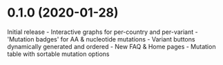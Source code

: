 # 0.1.0 (2020-01-28)
Initial release
    - Interactive graphs for per-country and per-variant
    - 'Mutation badges' for AA & nucleotide mutations 
    - Variant buttons dynamically generated and ordered
    - New FAQ & Home pages
    - Mutation table with sortable mutation options

